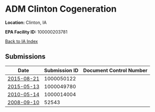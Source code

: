 # ADM Clinton Cogeneration

**Location:** Clinton, IA

**EPA Facility ID:** 100000203781

[Back to IA Index](../../index.md)

## Submissions

| Date | Submission ID | Document Control Number |
|------|--------------|-------------------------|
| [2015-08-21](submissions/1000050122.md) | 1000050122 |  |
| [2015-05-13](submissions/1000049780.md) | 1000049780 |  |
| [2010-05-14](submissions/1000014004.md) | 1000014004 |  |
| [2008-09-10](submissions/52543.md) | 52543 |  |
